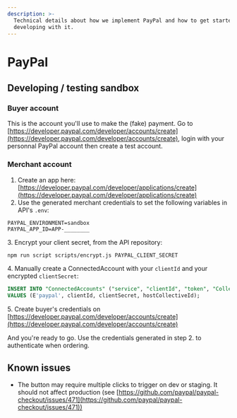 ```yaml
---
description: >-
  Technical details about how we implement PayPal and how to get started
  developing with it.
---
```


# PayPal

## Developing / testing sandbox

### Buyer account

This is the account you'll use to make the (fake) payment. Go to [https://developer.paypal.com/developer/accounts/create](https://developer.paypal.com/developer/accounts/create), login with your personnal PayPal account then create a test account.

### Merchant account

1. Create an app here: [https://developer.paypal.com/developer/applications/create](https://developer.paypal.com/developer/applications/create)
2. Use the generated merchant credentials to set the following variables in API's `.env`:

```
PAYPAL_ENVIRONMENT=sandbox
PAYPAL_APP_ID=APP-________
```

3\. Encrypt your client secret, from the API repository:

```bash
npm run script scripts/encrypt.js PAYPAL_CLIENT_SECRET
```

4\. Manually create a ConnectedAccount with your `clientId` and your encrypted `clientSecret`:

```sql
INSERT INTO "ConnectedAccounts" ("service", "clientId", "token", "CollectiveId")
VALUES (E'paypal', clientId, clientSecret, hostCollectiveId);
```

5\. Create buyer's credentials on [https://developer.paypal.com/developer/accounts/create](https://developer.paypal.com/developer/accounts/create)

And you're ready to go. Use the credentials generated in step 2. to authenticate when ordering.

## Known issues

* The button may require multiple clicks to trigger on dev or staging. It should not affect production (see [https://github.com/paypal/paypal-checkout/issues/471](https://github.com/paypal/paypal-checkout/issues/471))
